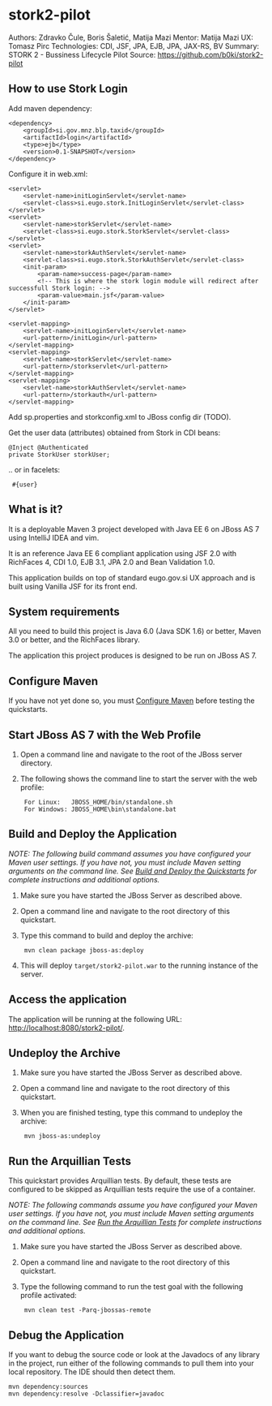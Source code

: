 stork2-pilot
============

Authors: Zdravko Čule, Boris Šaletić, Matija Mazi
Mentor: Matija Mazi
UX: Tomasz Pirc
Technologies: CDI, JSF, JPA, EJB, JPA, JAX-RS, BV
Summary: STORK 2 - Bussiness Lifecycle Pilot 
Source: <https://github.com/b0ki/stork2-pilot>

How to use Stork Login
--------------

Add maven dependency:

    <dependency>
        <groupId>si.gov.mnz.blp.taxid</groupId>
        <artifactId>login</artifactId>
        <type>ejb</type>
        <version>0.1-SNAPSHOT</version>
    </dependency>

Configure it in web.xml:

    <servlet>
        <servlet-name>initLoginServlet</servlet-name>
        <servlet-class>si.eugo.stork.InitLoginServlet</servlet-class>
    </servlet>
    <servlet>
        <servlet-name>storkServlet</servlet-name>
        <servlet-class>si.eugo.stork.StorkServlet</servlet-class>
    </servlet>
    <servlet>
        <servlet-name>storkAuthServlet</servlet-name>
        <servlet-class>si.eugo.stork.StorkAuthServlet</servlet-class>
        <init-param>
            <param-name>success-page</param-name>
            <!-- This is where the stork login module will redirect after successfull Stork login: -->
            <param-value>main.jsf</param-value>
        </init-param>
    </servlet>

    <servlet-mapping>
        <servlet-name>initLoginServlet</servlet-name>
        <url-pattern>/initLogin</url-pattern>
    </servlet-mapping>
    <servlet-mapping>
        <servlet-name>storkServlet</servlet-name>
        <url-pattern>/storkservlet</url-pattern>
    </servlet-mapping>
    <servlet-mapping>
        <servlet-name>storkAuthServlet</servlet-name>
        <url-pattern>/storkauth</url-pattern>
    </servlet-mapping>

Add sp.properties and storkconfig.xml to JBoss config dir (TODO).

Get the user data (attributes) obtained from Stork in CDI beans:

    @Inject @Authenticated
    private StorkUser storkUser;

.. or in facelets:

     #{user}


What is it?
-----------

It is a deployable Maven 3 project developed with Java EE 6 on JBoss AS 7 using IntelliJ IDEA and vim. 

It is an reference Java EE 6 compliant application using JSF 2.0 with RichFaces 4, CDI 1.0, EJB 3.1, JPA 2.0 and Bean Validation 1.0. 

This application builds on top of standard eugo.gov.si UX approach and is built using Vanilla JSF for its front end.  

System requirements
-------------------

All you need to build this project is Java 6.0 (Java SDK 1.6) or better, Maven 3.0 or better, and the RichFaces library.

The application this project produces is designed to be run on JBoss AS 7. 

 
Configure Maven
---------------

If you have not yet done so, you must [Configure Maven](../README.md#mavenconfiguration) before testing the quickstarts.


Start JBoss AS 7 with the Web Profile
-------------------------

1. Open a command line and navigate to the root of the JBoss server directory.
2. The following shows the command line to start the server with the web profile:

        For Linux:   JBOSS_HOME/bin/standalone.sh
        For Windows: JBOSS_HOME\bin\standalone.bat

 
Build and Deploy the Application
-------------------------

_NOTE: The following build command assumes you have configured your Maven user settings. If you have not, you must include Maven setting arguments on the command line. See [Build and Deploy the Quickstarts](../README.md#buildanddeploy) for complete instructions and additional options._

1. Make sure you have started the JBoss Server as described above.
2. Open a command line and navigate to the root directory of this quickstart.
3. Type this command to build and deploy the archive:

        mvn clean package jboss-as:deploy

4. This will deploy `target/stork2-pilot.war` to the running instance of the server.
 

Access the application 
---------------------

The application will be running at the following URL: <http://localhost:8080/stork2-pilot/>.


Undeploy the Archive
--------------------

1. Make sure you have started the JBoss Server as described above.
2. Open a command line and navigate to the root directory of this quickstart.
3. When you are finished testing, type this command to undeploy the archive:

        mvn jboss-as:undeploy


Run the Arquillian Tests 
-------------------------

This quickstart provides Arquillian tests. By default, these tests are configured to be skipped as Arquillian tests require the use of a container. 

_NOTE: The following commands assume you have configured your Maven user settings. If you have not, you must include Maven setting arguments on the command line. See [Run the Arquillian Tests](../README.md#arquilliantests) for complete instructions and additional options._

1. Make sure you have started the JBoss Server as described above.
2. Open a command line and navigate to the root directory of this quickstart.
3. Type the following command to run the test goal with the following profile activated:

        mvn clean test -Parq-jbossas-remote 


Debug the Application
------------------------------------

If you want to debug the source code or look at the Javadocs of any library in the project, run either of the following commands to pull them into your local repository. The IDE should then detect them.

    mvn dependency:sources
    mvn dependency:resolve -Dclassifier=javadoc
